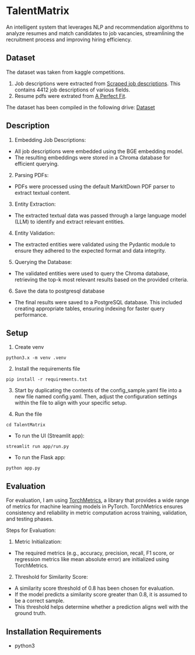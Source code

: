 # TalentMatrix

An intelligent system that leverages NLP and recommendation algorithms to analyze resumes and match candidates to job vacancies, streamlining the recruitment process and improving hiring efficiency.


## Dataset
The dataset was taken from kaggle competitions. 
1. Job descriptions were extracted from [Scraped job descriptions](https://www.kaggle.com/datasets/marcocavaco/scraped-job-descriptions?resource=download). This contains 4412 job descriptions of various fields.
2. Resume pdfs were extrated from [A Perfect Fit](https://www.kaggle.com/datasets/mukund23/a-perfect-fit).

The dataset has been compiled in the following drive:
[Dataset](https://drive.google.com/drive/folders/1r9C3WWqdnq67fh3Ez-Lj-mJiNkZsR4FW?usp=drive_link)


## Description

1. Embedding Job Descriptions:

- All job descriptions were embedded using the BGE embedding model.
- The resulting embeddings were stored in a Chroma database for efficient querying.

2. Parsing PDFs:

- PDFs were processed using the default MarkItDown PDF parser to extract textual content.

3. Entity Extraction:

- The extracted textual data was passed through a large language model (LLM) to identify and extract relevant entities.

4. Entity Validation:

- The extracted entities were validated using the Pydantic module to ensure they adhered to the expected format and data integrity.

5. Querying the Database:

- The validated entities were used to query the Chroma database, retrieving the top-k most relevant results based on the provided criteria.

6. Save the data to postgresql database

- The final results were saved to a PostgreSQL database. This included creating appropriate tables, ensuring indexing for faster query performance.


## Setup
1. Create venv

`python3.x -m venv .venv`

2. Install the requirements file

`pip install -r requirements.txt`

3. Start by duplicating the contents of the config_sample.yaml file into a new file named config.yaml. Then, adjust the configuration settings within the file to align with your specific setup.

4. Run the file

`cd TalentMatrix`

- To run the UI (Streamlit app):

`streamlit run app/run.py`

- To run the Flask app:

`python app.py`

## Evaluation 
For evaluation, I am using [TorchMetrics](https://lightning.ai/docs/torchmetrics/stable/), a library that provides a wide range of metrics for machine learning models in PyTorch. TorchMetrics ensures consistency and reliability in metric computation across training, validation, and testing phases.

Steps for Evaluation:

1. Metric Initialization:

- The required metrics (e.g., accuracy, precision, recall, F1 score, or regression metrics like mean absolute error) are initialized using TorchMetrics.

2. Threshold for Similarity Score:

- A similarity score threshold of 0.8 has been chosen for evaluation.
- If the model predicts a similarity score greater than 0.8, it is assumed to be a correct sample.
- This threshold helps determine whether a prediction aligns well with the ground truth.


## Installation Requirements

- python3